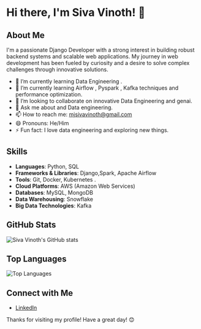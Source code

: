 
# Hi there, I'm Siva Vinoth! 👋

## About Me

I'm a passionate Django Developer with a strong interest in building robust backend systems and scalable web applications. My journey in web development has been fueled by curiosity and a desire to solve complex challenges through innovative solutions.

- 🔭 I’m currently learning Data Engineering .
- 🌱 I’m currently learning Airflow , Pyspark , Kafka techniques and performance optimization.
- 👯 I’m looking to collaborate on innovative Data Engineering and genai.
- 💬 Ask me about  and Data engineering.
- 📫 How to reach me: [mjsivavinoth@gmail.com](mailto:mjsivavinoth@gmail.com)
- 😄 Pronouns: He/Him
- ⚡ Fun fact: I love data engineering and exploring new things.

## Skills

- **Languages**: Python, SQL
- **Frameworks & Libraries**: Django,Spark, Apache Airflow
- **Tools**: Git, Docker, Kubernetes .
- **Cloud Platforms**: AWS (Amazon Web Services)
- **Databases**: MySQL, MongoDB
- **Data Warehousing**: Snowflake 
- **Big Data Technologies**: Kafka

## GitHub Stats

![Siva Vinoth's GitHub stats](https://github-readme-stats.vercel.app/api?username=sivavinoth&show_icons=true&theme=radical)

## Top Languages

![Top Languages](https://github-readme-stats.vercel.app/api/top-langs/?username=sivavinoth&layout=compact&theme=radical)

## Connect with Me

- [LinkedIn](https://www.linkedin.com/in/sivavinoth)


Thanks for visiting my profile! Have a great day! 😊

